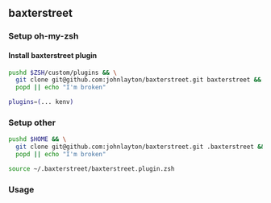 ## baxterstreet

### Setup oh-my-zsh

#### Install baxterstreet plugin
```zsh
pushd $ZSH/custom/plugins && \
  git clone git@github.com:johnlayton/baxterstreet.git baxterstreet && \
  popd || echo "I'm broken"
```
```zsh
plugins=(... kenv)
```

### Setup other

```zsh
pushd $HOME && \
  git clone git@github.com:johnlayton/baxterstreet.git .baxterstreet && \
  popd || echo "I'm broken"
```

```zsh
source ~/.baxterstreet/baxterstreet.plugin.zsh
```


### Usage

#### 
```zsh
```

#### 
```zsh
```

#### 
```zsh
```
